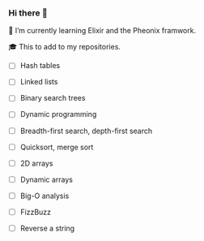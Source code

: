 ### Hi there 👋

🌱 I’m currently learning Elixir and the Pheonix framwork.

🎓 This to add to my repositories.
- [ ] Hash tables
- [ ] Linked lists
- [ ] Binary search trees
- [ ] Dynamic programming
- [ ] Breadth-first search, depth-first search
- [ ] Quicksort, merge sort
- [ ] 2D arrays
- [ ] Dynamic arrays
- [ ] Big-O analysis
- [ ] FizzBuzz
- [ ] Reverse a string


<!--
**DavidGumm/DavidGumm** is a ✨ _special_ ✨ repository because its `README.md` (this file) appears on your GitHub profile.

Here are some ideas to get you started:

- 🔭 I’m currently working on ...
- 🌱 I’m currently learning ...
- 👯 I’m looking to collaborate on ...
- 🤔 I’m looking for help with ...
- 💬 Ask me about ...
- 📫 How to reach me: ...
- 😄 Pronouns: ...
- ⚡ Fun fact: ...
-->
